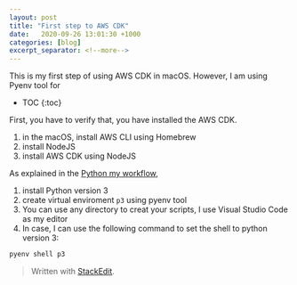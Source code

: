 ```yaml
---
layout: post
title: "First step to AWS CDK"
date:   2020-09-26 13:01:30 +1000
categories: [blog]
excerpt_separator: <!--more-->
---
```

This is my first step of using AWS CDK in macOS. However, I am using Pyenv tool for 

<!--more-->

* TOC
{:toc}


First, you have to verify that, you have installed the AWS CDK.
1. in the macOS, install AWS CLI using Homebrew
2. install NodeJS
3. install AWS CDK using NodeJS

As explained in the [Python my workflow](https://ojitha.blogspot.com/2020/05/python-my-workflow.html), 

1. install Python version 3 
2. create virtual enviroment `p3` using pyenv tool 
3. You can use any directory to creat your scripts, I use Visual Studio Code as my editor
4. In case, I can use the following command to set the shell to python version 3:

```bash
pyenv shell p3
```


> Written with [StackEdit](https://stackedit.io/).
<!--stackedit_data:
eyJoaXN0b3J5IjpbODk0NzU0MTAzLC0xNDE3MzIzNjk0LDEwMz
k1MDc0MDMsLTgxOTI0MTE3MCwtNTY5NDY5ODEwXX0=
-->